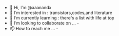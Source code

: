 - 👋 Hi, I’m @aaanandx
- 👀 I’m interested in : transistors,codes,and literature
- 🌱 I’m currently learning : there's a list with life at top
- 💞️ I’m looking to collaborate on ... -
- 📫 How to reach me ... -

<!---
aaanandx/aaanandx is a ✨ special ✨ repository because its `README.md` (this file) appears on your GitHub profile.
You can click the Preview link to take a look at your changes.
--->

